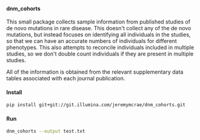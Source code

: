 
#### dnm_cohorts

This small package collects sample information from published studies of de novo
mutations in rare disease. This doesn't collect any of the de novo mutations,
but instead focuses on identifying all individuals in the studies, so that we
can have an accurate numbers of individuals for different phenotypes. This also
attempts to reconcile individuals included in multiple studies, so we don't
double count individuals if they are present in multiple studies.

All of the information is obtained from the relevant supplementary data tables
associated with each journal publication.

#### Install
``` sh
pip install git+git://git.illumina.com/jeremymcrae/dnm_cohorts.git
```

#### Run
``` sh
dnm_cohorts --output test.txt
```
